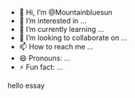 - 👋 Hi, I’m @Mountainbluesun
- 👀 I’m interested in ...
- 🌱 I’m currently learning ...
- 💞️ I’m looking to collaborate on ...
- 📫 How to reach me ...
- 😄 Pronouns: ...
- ⚡ Fun fact: ...

hello essay 
<!---
Mountainbluesun/Mountainbluesun is a ✨ special ✨ repository because its `README.md` (this file) appears on your GitHub profile.
You can click the Previ to take a look at your changes.
--->

